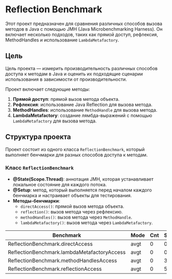 # Reflection Benchmark

Этот проект предназначен для сравнения различных способов вызова методов в Java с помощью JMH (Java Microbenchmarking Harness). Он включает несколько подходов, таких как прямой доступ, рефлексия, MethodHandles и использование `LambdaMetafactory`.

## Цель

Цель проекта — измерить производительность различных способов доступа к методам в Java и оценить их подходящие сценарии использования в зависимости от производительности.

Проект включает следующие методы:

1. **Прямой доступ**: прямой вызов метода объекта.
2. **Рефлексия**: использование Java Reflection для вызова метода.
3. **MethodHandles**: использование `MethodHandle` для вызова метода.
4. **LambdaMetafactory**: создание лямбда-выражений с помощью `LambdaMetafactory` для вызова метода.

## Структура проекта

Проект состоит из одного класса `ReflectionBenchmark`, который выполняет бенчмарки для разных способов доступа к методам.

### Класс `ReflectionBenchmark`

- **@State(Scope.Thread)**: аннотация JMH, которая устанавливает локальное состояние для каждого потока.
- **@Setup**: метод, который выполняется перед началом каждого бенчмарка и настраивает объекты для тестирования.
- **Методы-бенчмарки**:
    - `directAccess()`: прямой вызов метода объекта.
    - `reflection()`: вызов метода через рефлексию.
    - `methodHandles()`: вызов метода через `MethodHandle`.
    - `lambdaMetafactory()`: вызов метода через `LambdaMetafactory`.

| Benchmark                                   | Mode | Cnt | Score | Error | Units  |
|---------------------------------------------|------|-----|-------|-------|--------|
| ReflectionBenchmark.directAccess            | avgt | 0   | 0.633 |       | ns/op  |
| ReflectionBenchmark.lambdaMetafactoryAccess | avgt | 0   | 0.811 |       | ns/op  |
| ReflectionBenchmark.methodHandlesAccess     | avgt | 0   | 3.221 |       | ns/op  |
| ReflectionBenchmark.reflectionAccess        | avgt | 0   | 5.888 |       | ns/op  |
